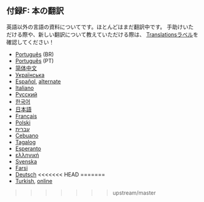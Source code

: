 <!--
## Appendix F: Translations of the Book
-->

## 付録F: 本の翻訳

<!--
For resources in languages other than English. Most are still in progress; see
[the Translations label][label] to help or let us know about a new translation!
-->

英語以外の言語の資料についてです。ほとんどはまだ翻訳中です。
手助けいただける際や、新しい翻訳について教えていただける際は、
[Translationsラベル][label]を確認してください！

[label]: https://github.com/rust-lang/book/issues?q=is%3Aopen+is%3Aissue+label%3ATranslations

- [Português](https://github.com/rust-br/rust-book-pt-br) (BR)
- [Português](https://github.com/nunojesus/rust-book-pt-pt) (PT)
- [简体中文](https://github.com/KaiserY/trpl-zh-cn)
- [Українська](https://github.com/pavloslav/rust-book-uk-ua)
- [Español](https://github.com/thecodix/book), [alternate](https://github.com/ManRR/rust-book-es)
- [Italiano](https://github.com/AgeOfWar/rust-book-it)
- [Русский](https://github.com/rust-lang-ru/book)
- [한국어](https://github.com/rinthel/rust-lang-book-ko)
- [日本語](https://github.com/rust-lang-ja/book-ja)
- [Français](https://github.com/Jimskapt/rust-book-fr)
- [Polski](https://github.com/paytchoo/book-pl)
- [עברית](https://github.com/idanmel/rust-book-heb)
- [Cebuano](https://github.com/agentzero1/book)
- [Tagalog](https://github.com/josephace135/book)
- [Esperanto](https://github.com/psychoslave/Rust-libro)
- [ελληνική](https://github.com/TChatzigiannakis/rust-book-greek)
- [Svenska](https://github.com/sebras/book)
- [Farsi](https://github.com/pomokhtari/rust-book-fa)
- [Deutsch](https://github.com/rust-lang-de/rustbook-de)
<<<<<<< HEAD
=======
- [Turkish](https://github.com/RustDili/dokuman/tree/master/ceviriler), [online](https://rustdili.github.io/)
>>>>>>> upstream/master
